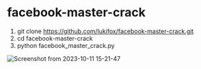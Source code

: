 # facebook-master-crack

1. git clone https://github.com/lukifox/facebook-master-crack.git
2. cd facebook-master-crack
3. python facebook_master_crack.py


![Screenshot from 2023-10-11 15-21-47](https://github.com/lukifox/facebook-master-crack/assets/54163787/a124c536-0470-4c48-9358-4d66aa25cab0)
